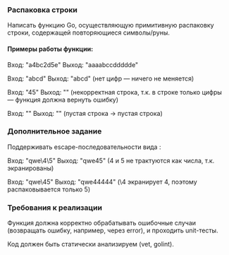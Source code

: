### Распаковка строки
Написать функцию Go, осуществляющую примитивную распаковку строки, содержащей повторяющиеся символы/руны.

#### Примеры работы функции:

Вход: "a4bc2d5e"
Выход: "aaaabccddddde"

Вход: "abcd"
Выход: "abcd" (нет цифр — ничего не меняется)

Вход: "45"
Выход: "" (некорректная строка, т.к. в строке только цифры — функция должна вернуть ошибку)

Вход: ""
Выход: "" (пустая строка -> пустая строка)

### Дополнительное задание
Поддерживать escape-последовательности вида \:

Вход: "qwe\4\5"
Выход: "qwe45" (4 и 5 не трактуются как числа, т.к. экранированы)

Вход: "qwe\45"
Выход: "qwe44444" (\4 экранирует 4, поэтому распаковывается только 5)

### Требования к реализации
Функция должна корректно обрабатывать ошибочные случаи (возвращать ошибку, например, через error), и проходить unit-тесты.

Код должен быть статически анализируем (vet, golint).